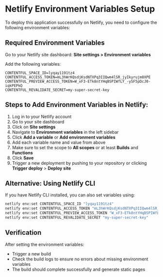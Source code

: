 # Netlify Environment Variables Setup

To deploy this application successfully on Netlify, you need to configure the following environment variables:

## Required Environment Variables

Go to your Netlify site dashboard: **Site settings > Environment variables**

Add the following variables:

```
CONTENTFUL_SPACE_ID=lyqay1191tz4
CONTENTFUL_ACCESS_TOKEN=mL3hWrKQsdjKsdNTXPq3IIQwm4lSR_jyIkyrujm0XPE
CONTENTFUL_PREVIEW_ACCESS_TOKEN=W_xF3-ETk8ntYHqBSPIWfLY_-ySF5pDcJ0-iqkPEPkQ
CONTENTFUL_REVALIDATE_SECRET=my-super-secret-key
```

## Steps to Add Environment Variables in Netlify:

1. Log in to your Netlify account
2. Go to your site dashboard
3. Click on **Site settings**
4. Navigate to **Environment variables** in the left sidebar
5. Click **Add a variable** or **Add environment variables**
6. Add each variable name and value from above
7. Make sure to set the scope to **All scopes** or at least **Builds** and **Functions**
8. Click **Save**
9. Trigger a new deployment by pushing to your repository or clicking **Trigger deploy** > **Deploy site**

## Alternative: Using Netlify CLI

If you have Netlify CLI installed, you can also set variables using:

```bash
netlify env:set CONTENTFUL_SPACE_ID "lyqay1191tz4"
netlify env:set CONTENTFUL_ACCESS_TOKEN "mL3hWrKQsdjKsdNTXPq3IIQwm4lSR_jyIkyrujm0XPE"
netlify env:set CONTENTFUL_PREVIEW_ACCESS_TOKEN "W_xF3-ETk8ntYHqBSPIWfLY_-ySF5pDcJ0-iqkPEPkQ"
netlify env:set CONTENTFUL_REVALIDATE_SECRET "my-super-secret-key"
```

## Verification

After setting the environment variables:

- Trigger a new build
- Check the build logs to ensure no errors about missing environment variables
- The build should complete successfully and generate static pages
